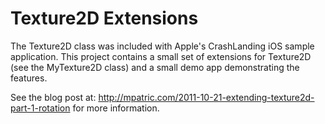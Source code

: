 # Texture2D Extensions

The Texture2D class was included with Apple's CrashLanding iOS sample application. This project contains a small set of extensions for Texture2D (see the MyTexture2D class) and a small demo app demonstrating the features.

See the blog post at: http://mpatric.com/2011-10-21-extending-texture2d-part-1-rotation for more information.
